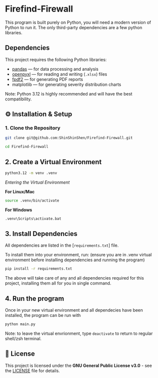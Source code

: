 # Firefind-Firewall

This program is built purely on Python, you will need a modern version of Python to run it. The only third-party dependencies are a few python libraries.

## Dependencies

This project requires the following Python libraries:

- [pandas](https://pandas.pydata.org/) — for data processing and analysis  
- [openpyxl](https://openpyxl.readthedocs.io/) — for reading and writing (`.xlsx`) files  
- [fpdf2](https://py-pdf.github.io/fpdf2/) — for generating PDF reports 
- matplotlib — for generating severity distribution charts 


Note: Python 3.12 is highly recommended and will have the best compatibility.

## ⚙️ Installation & Setup
### 1. Clone the Repository
```bash
git clone git@github.com:ShinShinShen/Firefind-Firewall.git

cd Firefind-Firewall
```
## 2. Create a Virtual Environment
```bash
python3.12 -m venv .venv
```

*Entering the Virtual Environment*

**For Linux/Mac**
```bash
source .venv/bin/activate   
```
**For Windows**
```bash
.venv\Scripts\activate.bat    
```

## 3. Install Dependencies 

All dependencies are listed in the [`requirements.txt`] file.  

To install them into your environment, run:
(ensure you are in .venv virtual environment before installing dependencies and running the program)

```bash
pip install -r requirements.txt
```
The above will take care of any and all dependencies required for this project, installing them all for you in single command.


## 4. Run the program

Once in your new virtual environment and all dependecies have been installed, the program can be run with 
```bash
python main.py
```

Note: to leave the virtual envrionment, type ```deactivate``` to return to regular shell/zsh terminal.

## 📜 License
This project is licensed under the **GNU General Public License v3.0** - see the [LICENSE](LICENSE) file for details.
